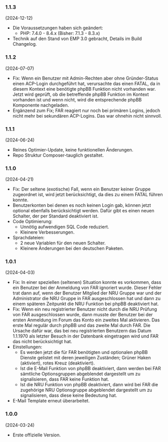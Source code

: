 ### 1.1.3
(2024-12-12)

* Die Voraussetzungen haben sich geändert:
  * PHP: 7.4.0 - 8.4.x (Bisher: 7.1.3 - 8.3.x)
* Technik auf den Stand von EMP 3.0 gebracht, Details im Build Changelog.

### 1.1.2
(2024-07-07)

* Fix: Wenn ein Benutzer mit Admin-Rechten aber ohne Gründer-Status einen ACP-Login durchgeführt hat, verursachte das einen FATAL, da in diesem Kontext eine benötigte phpBB Funktion nicht vorhanden war. Jetzt wird geprüft, ob die betreffende phpBB Funktion im Kontext vorhanden ist und wenn nicht, wird die entsprechende phpBB Komponente nachgeladen.
* Ergänzend zum Fix; FAR reagiert nur noch bei primären Logins, jedoch nicht mehr bei sekundären ACP-Logins. Das war ohnehin nicht sinnvoll.

### 1.1.1
(2024-06-24)

* Reines Optimier-Update, keine funktionellen Änderungen.
* Repo Struktur Composer-tauglich gestaltet.

### 1.1.0
(2024-04-21)

* Fix: Der seltene (exotische) Fall, wenn ein Benutzer keiner Gruppe zugeordnet ist, wird jetzt berücksichtigt, da dies zu einem FATAL führen konnte.
* Benutzerkonten bei denen es noch keinen Login gab, können jetzt optional ebenfalls berücksichtigt werden. Dafür gibt es einen neuen Schalter, der per Standard deaktiviert ist.
* Code Optimierung:
  * Unnötig aufwendigen SQL Code reduziert.
  * Kleinere Verbesserungen.
* Sprachdateien:
  * 2 neue Variablen für den neuen Schalter.
  * Kleinere Änderungen bei den deutschen Paketen.

### 1.0.1
(2024-04-03)

* Fix: In einer speziellen (seltenen) Situation konnte es vorkommen, dass ein Benutzer bei der Anmeldung von FAR ignoriert wurde. Dieser Fehler trat dann auf, wenn der Benutzer Mitglied der NRU Gruppe war und der Administrator die NRU Gruppe in FAR ausgeschlossen hat und dann zu einem späteren Zeitpunkt die NRU Funktion bei phpBB deaktiviert hat.
* Fix: Wenn ein neu registrierter Benutzer nicht durch die NRU Prüfung von FAR ausgeschlossen wurde, dann musste der Benutzer bei der ersten Anmeldung im Forum das Konto ein zweites Mal aktivieren. Das erste Mal regulär durch phpBB und das zweite Mal durch FAR. Die Ursache dafür war, das bei neu registrierten Benutzern das Datum 1.1.1970 als letzter Besuch in der Datenbank eingetragen wird und FAR das nicht berücksichtigt hat.
* Einstellungen:
  * Es werden jetzt die für FAR benötigten und optionalen phpBB Dienste gelistet mit deren jeweiligen Zuständen; Grüner Haken (aktiviert), rotes Kreuz (deaktiviert).
  * Ist die E-Mail Funktion von phpBB deaktiviert, dann werden bei FAR sämtliche Optionsgruppen abgeblendet dargestellt um zu signalisieren, dass FAR keine Funktion hat.
  * Ist die NRU Funktion von phpBB deaktiviert, dann wird bei FAR die zugehörige NRU Optionsgruppe abgeblendet dargestellt um zu signalisieren, dass diese keine Bedeutung hat.
* E-Mail Template erneut überarbeitet.

### 1.0.0
(2024-03-24)

* Erste offizielle Version.
